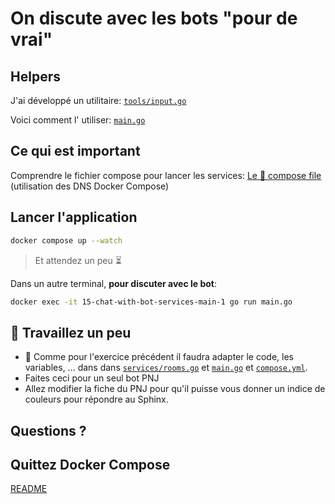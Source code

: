 # On discute avec les bots "pour de vrai"

## Helpers

J'ai développé un utilitaire: [`tools/input.go`](services/input.go)

Voici comment l' utiliser: [`main.go`](main.go)

## Ce qui est important

Comprendre le fichier compose pour lancer les services: [Le 🐳 compose file](compose.yml) (utilisation des DNS Docker Compose)

## Lancer l'application

```bash
docker compose up --watch
```
> Et attendez un peu ⏳

Dans un autre terminal, **pour discuter avec le bot**:
```bash
docker exec -it 15-chat-with-bot-services-main-1 go run main.go
```

## 🚧 Travaillez un peu

- 👋 Comme pour l'exercice précédent il faudra adapter le code, les variables, ... dans dans [`services/rooms.go`](services/bots.go) et [`main.go`](main.go) et [`compose.yml`](compose.yml).
- Faites ceci pour un seul bot PNJ
- Allez modifier la fiche du PNJ pour qu'il puisse vous donner un indice de couleurs pour répondre au Sphinx.

## Questions ?

## Quittez Docker Compose

[README](../README.md)